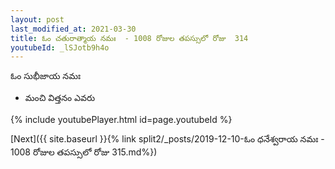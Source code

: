 ```yaml
---
layout: post
last_modified_at: 2021-03-30
title: ఓం చతురాత్మాయ నమః  - 1008 రోజుల తపస్సులో రోజు  314
youtubeId: _lSJotb9h4o
---
```

 
 
 ఓం సుభీజాయ నమః  
 
 -  మంచి విత్తనం ఎవరు 
 
  
 
  
 
 
 
 
 
 


{% include youtubePlayer.html id=page.youtubeId %}
 
[Next]({{ site.baseurl }}{% link  split2/_posts/2019-12-10-ఓం ధనేశ్వరాయ నమః  - 1008 రోజుల తపస్సులో రోజు  315.md%})
 
